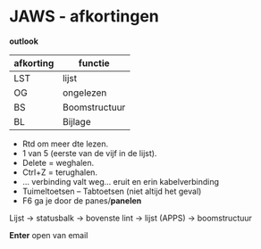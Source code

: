 
# JAWS - afkortingen

**outlook**

|  afkorting| functie |
|---|---|
| LST | lijst |
| OG | ongelezen |
| BS | Boomstructuur |
| BL | Bijlage |

* Rtd om meer dte lezen. 
* 1 van 5 (eerste van de vijf in de lijst). 
* Delete = weghalen. 
* Ctrl+Z = terughalen. 
* … verbinding valt weg… eruit en erin kabelverbinding
* Tuimeltoetsen – Tabtoetsen (niet altijd het geval)
* F6 ga je door de panes/**panelen**

Lijst -> statusbalk -> bovenste lint -> lijst (APPS) -> boomstructuur


**Enter** open van email
 
